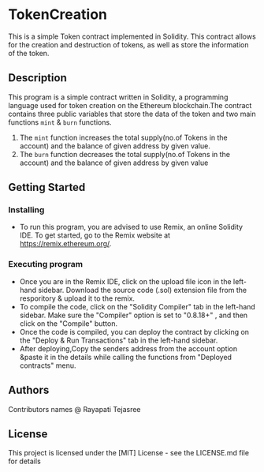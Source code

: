 # TokenCreation

This is a simple Token contract implemented in Solidity. This contract allows for the creation and destruction of tokens, as well as store the information of the token.

## Description
This program is a simple contract written in Solidity, a programming language used for token creation on the Ethereum blockchain.The contract contains three public variables that store the data of the token and two main functions `mint` & `burn` functions.
1. The `mint` function increases the total supply(no.of Tokens in the account) and the balance of given address by given value.
2. The `burn` function decreases the total supply(no.of Tokens in the account) and the balance of given address by given value


## Getting Started
### Installing
* To run this program, you are advised to use Remix, an online Solidity IDE. To get started, go to the Remix website at https://remix.ethereum.org/.

### Executing program
* Once you are in the Remix IDE, click on the upload file icon in the left-hand sidebar. Download the source code (.sol) extension file from the resporitory & upload it to the remix.
* To compile the code, click on the "Solidity Compiler" tab in the left-hand sidebar. Make sure the "Compiler" option is set to "0.8.18+" , and then click on the "Compile" button.
* Once the code is compiled, you can deploy the contract by clicking on the "Deploy & Run Transactions" tab in the left-hand sidebar.
* After deploying,Copy the senders address from the account option &paste it in the details while calling the functions from "Deployed contracts" menu.

## Authors

Contributors names
@ Rayapati Tejasree  

## License

This project is licensed under the [MIT] License - see the LICENSE.md file for details
